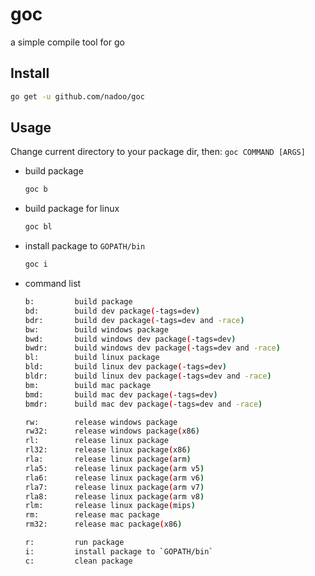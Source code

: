 # goc

a simple compile tool for go

## Install

```bash
go get -u github.com/nadoo/goc
```

## Usage

Change current directory to your package dir, then: `goc COMMAND [ARGS]`

- build package
    ```bash
    goc b
    ```

- build package for linux
    ```bash
    goc bl
    ```

- install package to `GOPATH/bin`
    ```bash
    goc i
    ```

- command list
    ```bash
    b:         build package
    bd:        build dev package(-tags=dev)
    bdr:       build dev package(-tags=dev and -race)
    bw:        build windows package
    bwd:       build windows dev package(-tags=dev)
    bwdr:      build windows dev package(-tags=dev and -race)
    bl:        build linux package
    bld:       build linux dev package(-tags=dev)
    bldr:      build linux dev package(-tags=dev and -race)
    bm:        build mac package
    bmd:       build mac dev package(-tags=dev)
    bmdr:      build mac dev package(-tags=dev and -race)

    rw:        release windows package
    rw32:      release windows package(x86)
    rl:        release linux package
    rl32:      release linux package(x86)
    rla:       release linux package(arm)
    rla5:      release linux package(arm v5)
    rla6:      release linux package(arm v6)
    rla7:      release linux package(arm v7)
    rla8:      release linux package(arm v8)
    rlm:       release linux package(mips)
    rm:        release mac package
    rm32:      release mac package(x86)

    r:         run package
    i:         install package to `GOPATH/bin`
    c:         clean package
    ```